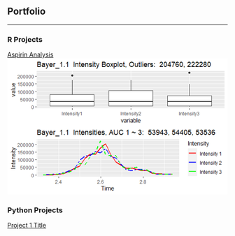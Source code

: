 ## Portfolio


---


### R Projects


[Aspirin Analysis](/rprojects/aspirin.rmd)
<img src="/rproject/Bayer.png">


### Python Projects
[Project 1 Title](http://example.com)

